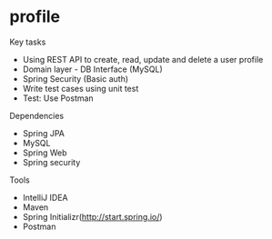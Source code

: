 # profile

Key tasks
- Using REST API to create, read, update and delete a user profile
- Domain layer - DB Interface (MySQL)
- Spring Security (Basic auth)
- Write test cases using unit test
- Test: Use Postman

Dependencies
- Spring JPA
- MySQL
- Spring Web
- Spring security

Tools
- IntelliJ IDEA
- Maven
- Spring Initializr(http://start.spring.io/)
- Postman

